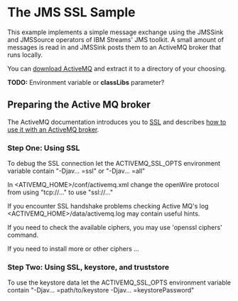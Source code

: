 # The JMS SSL Sample

This example implements a simple message exchange using the JMSSink and
JMSSource operators of IBM Streams' JMS toolkit. A small amount of messages
is read in and JMSSink posts them to an ActiveMQ broker that runs locally.

You can [download ActiveMQ](https://activemq.apache.org/components/classic/download/) and
extract it to a directory of your choosing.


**TODO:** Environment variable or **classLibs** parameter?


## Preparing the Active MQ broker

The ActiveMQ documentation introduces you to [SSL](https://activemq.apache.org/ssl-transport-reference)
and describes [how to use it with an ActiveMQ broker](https://activemq.apache.org/how-do-i-use-ssl).


### Step One: Using SSL 

To debug the SSL connection let the ACTIVEMQ_SSL_OPTS environment variable contain "-Djav... =ssl" or "-Djav... =all" 


In <ATIVEMQ_HOME>/conf/activemq.xml change the openWire protocol from using "tcp://..." to use "ssl://..."


If you encounter SSL handshake problems checking Active MQ's log <ACTIVEMQ_HOME>/data/activemq.log may contain useful hints.

If you need to check the available ciphers, you may use 'openssl ciphers' command.

If you need to install more or other ciphers ...



### Step Two: Using SSL, keystore, and truststore

To use the keystore data let the ACTIVEMQ_SSL_OPTS environment variable contain "-Djav... =path/to/keystore -Djav... =keystorePassword"






